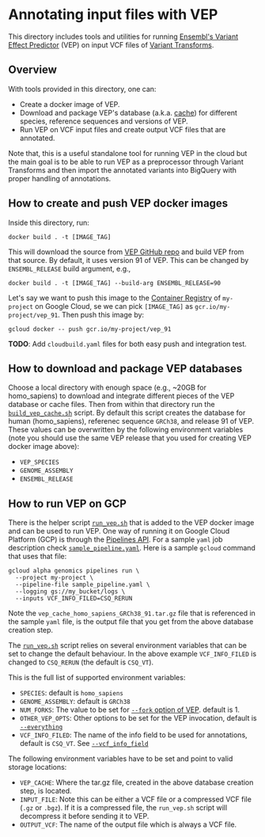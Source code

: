# Annotating input files with VEP

This directory includes tools and utilities for running
[Ensembl's Variant Effect Predictor](
https://ensembl.org/info/docs/tools/vep/index.html) (VEP) on input VCF files
of [Variant Transforms](../README.md).

## Overview

With tools provided in this directory, one can:
* Create a docker image of VEP.
* Download and package VEP's database (a.k.a.
[cache](https://.ensembl.org/info/docs/tools/vep/script/vep_cache.html)) for
different species, reference sequences and versions of VEP.
* Run VEP on VCF input files and create output VCF files that are annotated.

Note that, this is a useful standalone tool for running VEP in the cloud but the
main goal is to be able to run VEP as a preprocessor through Variant Transforms
and then import the annotated variants into BigQuery with proper handling of
annotations.

## How to create and push VEP docker images

Inside this directory, run:

`docker build . -t [IMAGE_TAG]`

This will download the source from
[VEP GitHub repo](https://github.com/Ensembl/ensembl-vep) and build VEP from
that source. By default, it uses version 91 of VEP. This can be changed by
`ENSEMBL_RELEASE` build argument, e.g.,

`docker build . -t [IMAGE_TAG] --build-arg ENSEMBL_RELEASE=90`

Let's say we want to push this image to the
[Container Registry](https://cloud.google.com/container-registry/) of
`my-project` on Google Cloud, se we can pick `[IMAGE_TAG]` as
`gcr.io/my-project/vep_91`. Then push this image by:

`gcloud docker -- push gcr.io/my-project/vep_91`

**TODO**: Add `cloudbuild.yaml` files for both easy push and integration test.

## How to download and package VEP databases

Choose a local directory with enough space (e.g., ~20GB for homo_sapiens) to
download and integrate different pieces of the VEP database or cache files.
Then from within that directory run the
[`build_vep_cache.sh`](build_vep_cache.sh) script. By default this script
creates the database for human (homo_sapiens), referenec sequence `GRCh38`,
and release 91 of VEP. These values can be overwritten by the following
environment variables (note you should use the same VEP release
that you used for creating VEP docker image above):

* `VEP_SPECIES`
* `GENOME_ASSEMBLY`
* `ENSEMBL_RELEASE`

## How to run VEP on GCP

There is the helper script [`run_vep.sh`](run_vep.sh) that is added to the VEP
docker image and can be used to run VEP. One way of running it on
Google Cloud Platform (GCP) is through the [Pipelines API](
https://cloud.google.com/genomics/v1alpha2/pipelines-api-command-line). For a
sample `yaml` job description check
[`sample_pipeline.yaml`](sample_pipeline.yaml).
Here is a sample `gcloud` command that uses that file:

```
gcloud alpha genomics pipelines run \
  --project my-project \
  --pipeline-file sample_pipeline.yaml \
  --logging gs://my_bucket/logs \
  --inputs VCF_INFO_FILED=CSQ_RERUN
```

Note the `vep_cache_homo_sapiens_GRCh38_91.tar.gz` file that is referenced in
the sample `yaml` file, is the output file that you get from the above database
creation step.

The [`run_vep.sh`](run_vep.sh) script relies on several environment variables
that can be set to change the default behaviour. In the above example
`VCF_INFO_FILED` is changed to `CSQ_RERUN` (the default is `CSQ_VT`).

This is the full list of supported environment variables:

* `SPECIES`: default is `homo_sapiens`
* `GENOME_ASSEMBLY`: default is `GRCh38`
* `NUM_FORKS`: The value to be set for
[`--fork` option of VEP](
http://.ensembl.org/info/docs/tools/vep/script/vep_options.html#opt_fork).
default is 1.
* `OTHER_VEP_OPTS`: Other options to be set for the VEP invocation, default is
[`--everything`](
http://ensembl.org/info/docs/tools/vep/script/vep_options.html#opt_everything)
* `VCF_INFO_FILED`: The name of the info field to be used for annotations,
default is `CSQ_VT`. See
[`--vcf_info_field`](
http://ensembl.org/info/docs/tools/vep/script/vep_options.html#opt_vcf_info_field)

The following environment variables have to be set and point to valid storage
locations:

* `VEP_CACHE`: Where the tar.gz file, created in the above database creation
step, is located.
* `INPUT_FILE`: Note this can be either a VCF file or a compressed VCF file
(`.gz` or `.bgz`). If it is a compressed file, the `run_vep.sh` script will
decompress it before sending it to VEP.
* `OUTPUT_VCF`: The name of the output file which is always a VCF file.
